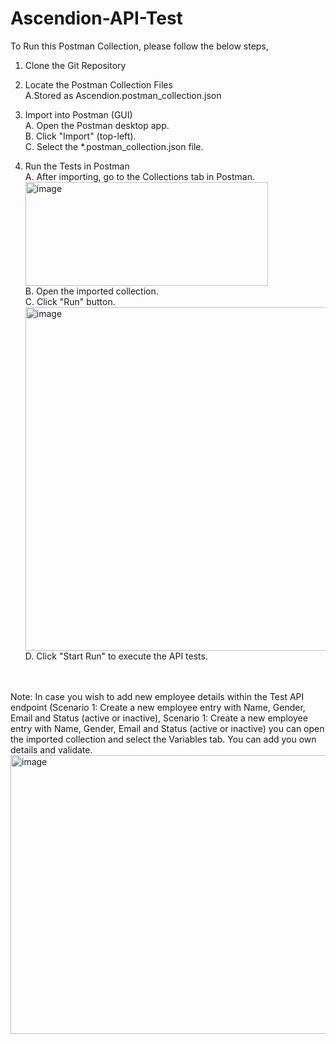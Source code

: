 # Ascendion-API-Test

To Run this Postman Collection, please follow the below steps,

1. Clone the Git Repository
    <br/>
2. Locate the Postman Collection Files
   <br/>
   A.Stored as Ascendion.postman_collection.json
   <br/>
   
3. Import into Postman (GUI)
   <br/>
   A. Open the Postman desktop app.
   <br/>
   B. Click "Import" (top-left).
   <br/>
   C. Select the *.postman_collection.json file.
   
4. Run the Tests in Postman
   <br/>
   A. After importing, go to the Collections tab in Postman.
   <br/>
   <img width="388" height="166" alt="image" src="https://github.com/user-attachments/assets/eb5b24d8-50b8-48f5-a0f7-5b0b7de3b7c7" />
   <br/>
   B. Open the imported collection.
   <br/>
   C. Click "Run" button.
   <br/>
   <img width="955" height="550" alt="image" src="https://github.com/user-attachments/assets/b79de4ff-89b2-4eec-91c1-34643ce1c724" />
   <br/>
   D. Click "Start Run" to execute the API tests.
<br/>
<br/>
Note: In case you wish to add new employee details within the Test API endpoint (Scenario 1: Create a new employee entry with Name, Gender, Email and Status (active or inactive),
Scenario 1: Create a new employee entry with Name, Gender, Email and Status (active or inactive)
you can open the imported collection and select the Variables tab. You can add you own details and validate.

<img width="954" height="446" alt="image" src="https://github.com/user-attachments/assets/b0e35b43-13d0-4b18-9875-9f55d8c3b566" />

